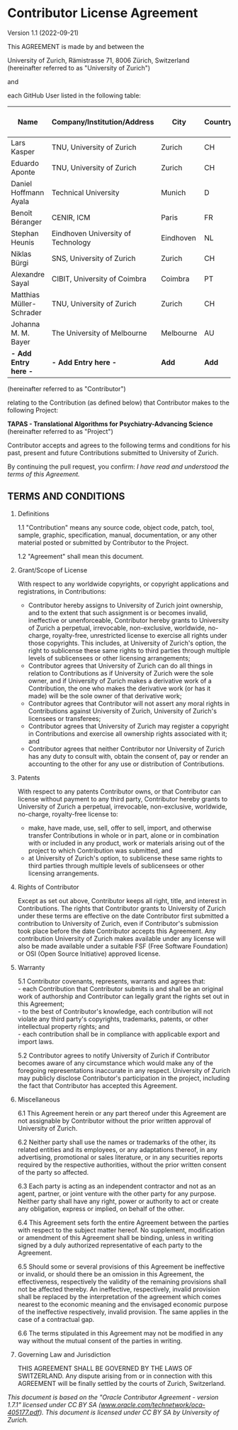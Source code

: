Contributor License Agreement
=============================
Version 1.1 (2022-09-21)

This AGREEMENT is made by and between the 

University of Zurich, Rämistrasse 71, 8006 Zürich, Switzerland   
(hereinafter referred to as "University of Zurich")

and 

each GitHub User listed in the following table:  

Name                     | Company/Institution/Address        | City      | Country | E-Mail/GitHub Username | CLA version accepted
------------------------ | ---------------------------------- | --------- | ------- | ---------------------- | ------------------
Lars Kasper              | TNU, University of Zurich          | Zurich    | CH      | mrikasper              | 1.0
Eduardo Aponte           | TNU, University of Zurich          | Zurich    | CH      | tnutapas               | 1.0
Daniel Hoffmann Ayala    | Technical University               | Munich    | D       | DanielHoffmannAyala    | 1.0
Benoît Béranger          | CENIR, ICM                         | Paris     | FR      | benoitberanger         | 1.0
Stephan Heunis           | Eindhoven University of Technology | Eindhoven | NL      | jsheunis               | 1.0
Niklas Bürgi             | SNS, University of Zurich          | Zurich    | CH      | nbuergi                | 1.0
Alexandre Sayal          | CIBIT, University of Coimbra       | Coimbra   | PT      | alexsayal              | 1.0
Matthias Müller-Schrader | TNU, University of Zurich          | Zurich    | CH      | mms-neuro              | 1.1
Johanna M. M. Bayer      | The University of Melbourne        | Melbourne | AU      | likeajumprope          | 1.1
**- Add Entry here -**   | **- Add Entry here -**             | **Add**   | **Add** | **Add**                | 1.1

(hereinafter referred to as "Contributor")

relating to the Contribution (as defined below) that Contributor makes to the following Project: 

**TAPAS - Translational Algorithms for Psychiatry-Advancing Science**  
(hereinafter referred to as "Project")

Contributor accepts and agrees to the following terms and conditions for his past, present and future Contributions submitted to University of Zurich.

By continuing the pull request, you confirm:
*I have read and understood the terms of this Agreement.*


TERMS AND CONDITIONS
--------------------

1.  Definitions

    1.1 "Contribution" means any source code, object code, patch, tool, sample, graphic, specification, manual, documentation, or any other material posted or submitted by Contributor to the Project.

    1.2 "Agreement" shall mean this document.

2.  Grant/Scope of License  

    With respect to any worldwide copyrights, or copyright applications and registrations, in Contributions:
    - Contributor hereby assigns to University of Zurich joint ownership, and to the extent that such assignment is or becomes invalid, ineffective or unenforceable, Contributor hereby grants to University of Zurich a perpetual, irrevocable, non-exclusive, worldwide, no-charge, royalty-free, unrestricted license to exercise all rights under those copyrights. This includes, at University of Zurich's option, the right to sublicense these same rights to third parties through multiple levels of sublicensees or other licensing arrangements;
    - Contributor agrees that University of Zurich can do all things in relation to Contributions as if University of Zurich were the sole owner, and if University of Zurich makes a derivative work of a Contribution, the one who makes the derivative work (or has it made) will be the sole owner of that derivative work;
    - Contributor agrees that Contributor will not assert any moral rights in Contributions against University of Zurich, University of Zurich's licensees or transferees;
    - Contributor agrees that University of Zurich may register a copyright in Contributions and exercise all ownership rights associated with it; and
    - Contributor agrees that neither Contributor nor University of Zurich has any duty to consult with, obtain the consent of, pay or render an accounting to the other for any use or distribution of Contributions.

3.  Patents

    With respect to any patents Contributor owns, or that Contributor can license without payment to any third party, Contributor hereby grants to University of Zurich a perpetual, irrevocable, non-exclusive, worldwide, no-charge, royalty-free license to:
    - make, have made, use, sell, offer to sell, import, and otherwise transfer Contributions in whole or in part, alone or in combination with or included in any product, work or materials arising out of the project to which Contribution was submitted, and
    - at University of Zurich's option, to sublicense these same rights to third parties through multiple levels of sublicensees or other licensing arrangements.

4.  Rights of Contributor

    Except as set out above, Contributor keeps all right, title, and interest in Contributions. The rights that Contributor grants to University of Zurich under these terms are effective on the date Contributor first submitted a contribution to University of Zurich, even if Contributor's submission took place before the date Contributor accepts this Agreement. Any contribution University of Zurich makes available under any license will also be made available under a suitable FSF (Free Software Foundation) or OSI (Open Source Initiative) approved license.

5.  Warranty

    5.1 Contributor covenants, represents, warrants and agrees that:  
        -  each Contribution that Contributor submits is and shall be an original work of authorship and Contributor can legally grant the rights set out in this Agreement;  
        -  to the best of Contributor's knowledge, each contribution will not violate any third party's copyrights, trademarks, patents, or other intellectual property rights; and  
        -  each contribution shall be in compliance with applicable export and import laws.

    5.2 Contributor agrees to notify University of Zurich if Contributor becomes aware of any circumstance which would make any of the foregoing representations inaccurate in any respect. University of Zurich may publicly disclose Contributor's participation in the project, including the fact that Contributor has accepted this Agreement. 

6.  Miscellaneous

    6.1 This Agreement herein or any part thereof under this Agreement are not assignable by Contributor without the prior written approval of University of Zurich.

    6.2 Neither party shall use the names or trademarks of the other, its related entities and its employees, or any adaptations thereof, in any advertising, promotional or sales literature, or in any securities reports required by the respective authorities, without the prior written consent of the party so affected.

    6.3 Each party is acting as an independent contractor and not as an agent, partner, or joint venture with the other party for any purpose. Neither party shall have any right, power or authority to act or create any obligation, express or implied, on behalf of the other.

    6.4 This Agreement sets forth the entire Agreement between the parties with respect to the subject matter hereof. No supplement, modification or amendment of this Agreement shall be binding, unless in writing signed by a duly authorized representative of each party to the Agreement.

    6.5 Should some or several provisions of this Agreement be ineffective or invalid, or should there be an omission in this Agreement, the effectiveness, respectively the validity of the remaining provisions shall not be affected thereby. An ineffective, respectively, invalid provision shall be replaced by the interpretation of the agreement which comes nearest to the economic meaning and the envisaged economic purpose of the ineffective respectively, invalid provision. The same applies in the case of a contractual gap.

    6.6 The terms stipulated in this Agreement may not be modified in any way without the mutual consent of the parties in writing.

7.  Governing Law and Jurisdiction

    THIS AGREEMENT SHALL BE GOVERNED BY THE LAWS OF SWITZERLAND. Any dispute arising from or in connection with this AGREEMENT will be finally settled by the courts of Zurich, Switzerland.


*This document is based on the "Oracle Contributor Agreement - version 1.7.1" licensed under  CC BY SA (www.oracle.com/technetwork/oca-405177.pdf). This document is licensed under CC BY SA by University of Zurich.*

